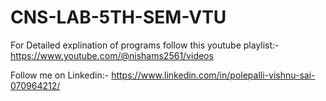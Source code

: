 # CNS-LAB-5TH-SEM-VTU
For Detailed explination of programs follow this youtube playlist:-
https://www.youtube.com/@nishams2561/videos

Follow me on Linkedin:-
https://www.linkedin.com/in/polepalli-vishnu-sai-070964212/

